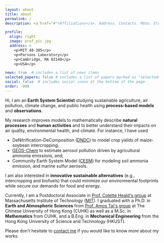 ```yaml
---
layout: about
title: about
permalink: /
description: <a href="#">Affiliations</a>. Address. Contacts. Moto. Etc.

profile:
  align: right
  image: prof_pic.jpg
  address: >
    <p>MIT 48-305</p>
    <p>Parsons Laboratory</p>
    <p>Cambridge, MA 02140</p>
    <p>USA</p>

news: true  # includes a list of news items
selected_papers: false # includes a list of papers marked as "selected={true}"
social: false  # includes social icons at the bottom of the page
order: -999
---
```


Hi, I am an **Earth System Scientist** studying sustainable agriculture, air pollution, climate change, and public health using **process-based models** and **observations**.

My research improves models to mathematically describe **natural processes** and **human activities** and to better understand their impacts on air quality, environmental health, and climate. For instance, I have used
* DeNitrification-DeComposition ([DNDC](http://www.dndc.sr.unh.edu/)) to model crop yields of maize-soybean intercropping;
* [GEOS-Chem](http://acmg.seas.harvard.edu/geos/) to estimate aerosol pollution driven by agricultural ammonia emissions, and;
* Community Earth System Model ([CESM](http://www.cesm.ucar.edu/)) for modeling soil ammonia emission, and marine sulfur aerosols.

I am also interested in **innovative sustainable alternatives** (e.g., intercropping and biofuels) that could minimize our environmental footprints while secure our demands for food and energy.

Currently, I am a Postdoctoral Associate in [Prof. Colette Heald's group](https://www.healdgroupmit.com/) at Massachusetts Institute of Technology ([MIT](https://mit.edu)). I graduated with a Ph.D. in **Earth and Atmospheric Sciences** from [Prof. Amos Tai's group](http://www.cuhk.edu.hk/sci/essc/tgabi/) at The Chinese University of Hong Kong (CUHK) as well as a M.Sc. in **Mathematics** from CUHK, and a B.Eng. in **Mechanical Engineering** from the Hong Kong University of Science and Technology (HKUST).

Please don't hesitate to [contact me](mailto:kamingfung@mit.edu) if you would like to know more about my works.


